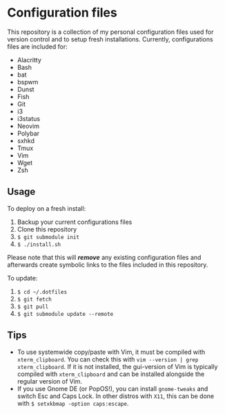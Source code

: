 # Configuration files

This repository is a collection of my personal configuration files used for version control and to setup fresh installations. Currently, configurations files are included for:

* Alacritty
* Bash
* bat
* bspwm
* Dunst
* Fish
* Git
* i3
* i3status
* Neovim
* Polybar
* sxhkd
* Tmux
* Vim
* Wget
* Zsh

## Usage

To deploy on a fresh install:

1. Backup your current configurations files
2. Clone this repository
3. `$ git submodule init`
4. `$ ./install.sh`

Please note that this will ***remove*** any existing configuration files and afterwards create symbolic links to the files included in this repository.

To update:

1. `$ cd ~/.dotfiles`
2. `$ git fetch`
3. `$ git pull`
3. `$ git submodule update --remote`

## Tips

* To use systemwide copy/paste with Vim, it must be compiled with `xterm_clipboard`. You can check this with `vim --version | grep xterm_clipboard`. If it is not installed, the gui-version of Vim is typically compiled with `xterm_clipboard` and can be installed alongside the regular version of Vim.
* If you use Gnome DE (or PopOS!), you can install `gnome-tweaks` and switch Esc and Caps Lock. In other distros with `X11`, this can be done with `$ setxkbmap -option caps:escape`.

